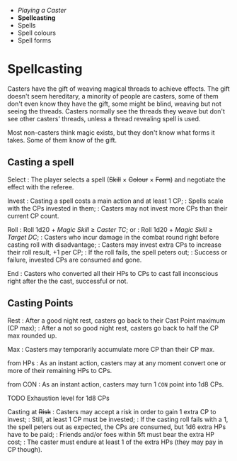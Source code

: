 
<!-- .margin.compass -->
* _Playing a Caster_
* **Spellcasting**
* Spells
* Spell colours
* Spell forms


# Spellcasting

Casters have the gift of weaving magical threads to achieve effects. The gift doesn't seem hereditary, a minority of people are casters, some of them don't even know they have the gift, some might be blind, weaving but not seeing the threads. Casters normally see the threads they weave but don't see other casters' threads, unless a thread revealing spell is used.

Most non-casters think magic exists, but they don't know what forms it takes. Some of them know of the gift.


## Casting a spell

Select
: The player selects a spell (~~Skill~~ × ~~Colour~~ × ~~Form~~) and negotiate the effect with the referee.


Invest
: Casting a spell costs a main action and at least 1 CP;
: Spells scale with the CPs invested in them;
: Casters may not invest more CPs than their current CP count.

Roll
: Roll 1d20 + _Magic Skill_ ≥ _Caster TC_; or
: Roll 1d20 + _Magic Skill_ ≥ _Target DC_;
: Casters who incur damage in the combat round right before casting roll with disadvantage;
: Casters may invest extra CPs to increase their roll result, +1 per CP;
: If the roll fails, the spell peters out;
: Success or failure, invested CPs are consumed and gone.

End
: Casters who converted all their HPs to CPs to cast fall inconscious right after the the cast, successful or not.


## Casting Points

Rest
: After a good night rest, casters go back to their Cast Point maximum (CP max);
: After a not so good night rest, casters go back to half the CP max rounded up.

Max
: Casters may temporarily accumulate more CP than their CP max.

from HPs
: As an instant action, casters may at any moment convert one or more of their remaining HPs to CPs.

from CON
: As an instant action, casters may turn 1 `CON` point into 1d8 CPs.


<!-- RETURN -->

TODO Exhaustion level for 1d8 CPs

Casting at ~~Risk~~
: Casters may accept a risk in order to gain 1 extra CP to invest;
: Still, at least 1 CP must be invested;
: If the casting roll fails with a 1, the spell peters out as expected, the CPs are consumed, but 1d6 extra HPs have to be paid;
: Friends and/or foes within 5ft must bear the extra HP cost;
: The caster must endure at least 1 of the extra HPs (they may pay in CP though).

